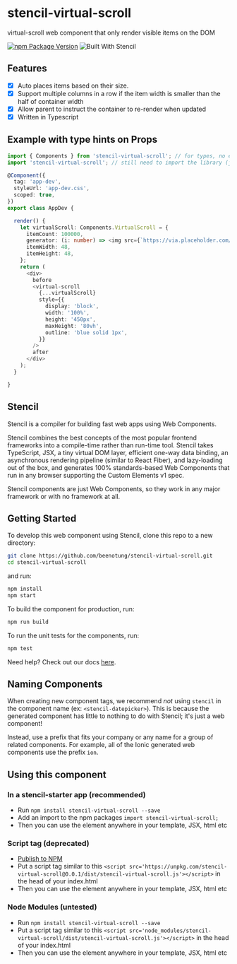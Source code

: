 # stencil-virtual-scroll

virtual-scroll web component that only render visible items on the DOM

[![npm Package Version](https://img.shields.io/npm/v/@beenotung/tslib.svg?maxAge=2592000)](https://www.npmjs.com/package/@beenotung/tslib)
![Built With Stencil](https://img.shields.io/badge/-Built%20With%20Stencil-16161d.svg?logo=data%3Aimage%2Fsvg%2Bxml%3Bbase64%2CPD94bWwgdmVyc2lvbj0iMS4wIiBlbmNvZGluZz0idXRmLTgiPz4KPCEtLSBHZW5lcmF0b3I6IEFkb2JlIElsbHVzdHJhdG9yIDE5LjIuMSwgU1ZHIEV4cG9ydCBQbHVnLUluIC4gU1ZHIFZlcnNpb246IDYuMDAgQnVpbGQgMCkgIC0tPgo8c3ZnIHZlcnNpb249IjEuMSIgaWQ9IkxheWVyXzEiIHhtbG5zPSJodHRwOi8vd3d3LnczLm9yZy8yMDAwL3N2ZyIgeG1sbnM6eGxpbms9Imh0dHA6Ly93d3cudzMub3JnLzE5OTkveGxpbmsiIHg9IjBweCIgeT0iMHB4IgoJIHZpZXdCb3g9IjAgMCA1MTIgNTEyIiBzdHlsZT0iZW5hYmxlLWJhY2tncm91bmQ6bmV3IDAgMCA1MTIgNTEyOyIgeG1sOnNwYWNlPSJwcmVzZXJ2ZSI%2BCjxzdHlsZSB0eXBlPSJ0ZXh0L2NzcyI%2BCgkuc3Qwe2ZpbGw6I0ZGRkZGRjt9Cjwvc3R5bGU%2BCjxwYXRoIGNsYXNzPSJzdDAiIGQ9Ik00MjQuNywzNzMuOWMwLDM3LjYtNTUuMSw2OC42LTkyLjcsNjguNkgxODAuNGMtMzcuOSwwLTkyLjctMzAuNy05Mi43LTY4LjZ2LTMuNmgzMzYuOVYzNzMuOXoiLz4KPHBhdGggY2xhc3M9InN0MCIgZD0iTTQyNC43LDI5Mi4xSDE4MC40Yy0zNy42LDAtOTIuNy0zMS05Mi43LTY4LjZ2LTMuNkgzMzJjMzcuNiwwLDkyLjcsMzEsOTIuNyw2OC42VjI5Mi4xeiIvPgo8cGF0aCBjbGFzcz0ic3QwIiBkPSJNNDI0LjcsMTQxLjdIODcuN3YtMy42YzAtMzcuNiw1NC44LTY4LjYsOTIuNy02OC42SDMzMmMzNy45LDAsOTIuNywzMC43LDkyLjcsNjguNlYxNDEuN3oiLz4KPC9zdmc%2BCg%3D%3D&colorA=16161d&style=flat-square)

## Features
- [x] Auto places items based on their size.
- [x] Support multiple columns in a row if the item width is smaller than the half of container width
- [x] Allow parent to instruct the container to re-render when updated
- [x] Written in Typescript

## Example with type hints on Props
```typescript jsx
import { Components } from 'stencil-virtual-scroll'; // for types, no effect on the generated js
import 'stencil-virtual-scroll'; // still need to import the library (js)

@Component({
  tag: 'app-dev',
  styleUrl: 'app-dev.css',
  scoped: true,
})
export class AppDev {

  render() {
    let virtualScroll: Components.VirtualScroll = {
      itemCount: 100000,
      generator: (i: number) => <img src={`https://via.placeholder.com/600/${i}`}/>,
      itemWidth: 48,
      itemHeight: 48,
    };
    return (
      <div>
        before
        <virtual-scroll
          {...virtualScroll}
          style={{
            display: 'block',
            width: '100%',
            height: '450px',
            maxHeight: '80vh',
            outline: 'blue solid 1px',
          }}
        />
        after
      </div>
    );
  }

}
```

## Stencil

Stencil is a compiler for building fast web apps using Web Components.

Stencil combines the best concepts of the most popular frontend frameworks into a compile-time rather than run-time tool.  Stencil takes TypeScript, JSX, a tiny virtual DOM layer, efficient one-way data binding, an asynchronous rendering pipeline (similar to React Fiber), and lazy-loading out of the box, and generates 100% standards-based Web Components that run in any browser supporting the Custom Elements v1 spec.

Stencil components are just Web Components, so they work in any major framework or with no framework at all.

## Getting Started

To develop this web component using Stencil, clone this repo to a new directory:

```bash
git clone https://github.com/beenotung/stencil-virtual-scroll.git
cd stencil-virtual-scroll
```

and run:

```bash
npm install
npm start
```

To build the component for production, run:

```bash
npm run build
```

To run the unit tests for the components, run:

```bash
npm test
```

Need help? Check out our docs [here](https://stenciljs.com/docs/my-first-component).


## Naming Components

When creating new component tags, we recommend _not_ using `stencil` in the component name (ex: `<stencil-datepicker>`). This is because the generated component has little to nothing to do with Stencil; it's just a web component!

Instead, use a prefix that fits your company or any name for a group of related components. For example, all of the Ionic generated web components use the prefix `ion`.


## Using this component

### In a stencil-starter app (recommended)
- Run `npm install stencil-virtual-scroll --save`
- Add an import to the npm packages `import stencil-virtual-scroll;`
- Then you can use the element anywhere in your template, JSX, html etc

### Script tag (deprecated)

- [Publish to NPM](https://docs.npmjs.com/getting-started/publishing-npm-packages)
- Put a script tag similar to this `<script src='https://unpkg.com/stencil-virtual-scroll@0.0.1/dist/stencil-virtual-scroll.js'></script>` in the head of your index.html
- Then you can use the element anywhere in your template, JSX, html etc

### Node Modules (untested)
- Run `npm install stencil-virtual-scroll --save`
- Put a script tag similar to this `<script src='node_modules/stencil-virtual-scroll/dist/stencil-virtual-scroll.js'></script>` in the head of your index.html
- Then you can use the element anywhere in your template, JSX, html etc
